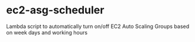 # ec2-asg-scheduler
Lambda script to automatically turn on/off EC2 Auto Scaling Groups based on week days and working hours
